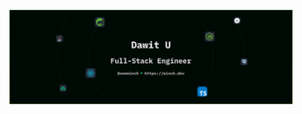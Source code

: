 [![Header Image](/assets/gh-readme-cover-img.svg)](https://minch.dev)

<!-- [![oneminch Nuxter profile](https://nuxters.nuxt.com/card/oneminch/og.png)](https://nuxters.nuxt.com/oneminch) -->
